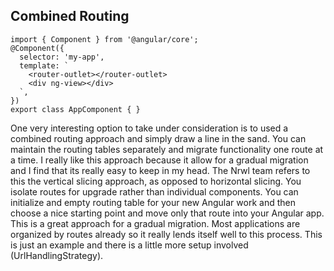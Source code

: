 ## Combined Routing

```
import { Component } from '@angular/core';
@Component({
  selector: 'my-app',
  template: `
    <router-outlet></router-outlet>
    <div ng-view></div>
  `,
})
export class AppComponent { }
```

<aside class="notes">
One very interesting option to take under consideration is to used a combined routing approach and simply draw a line in the sand. You can maintain the routing tables separately and migrate functionality one route at a time. I really like this approach because it allow for a gradual migration and I find that its really easy to keep in my head. The Nrwl team refers to this the vertical slicing approach, as opposed to horizontal slicing. You isolate routes for upgrade rather than individual components. You can initialize and empty routing table for your new Angular work and then choose a nice starting point and move only that route into your Angular app. This is a great approach for a gradual migration. Most applications are organized by routes already so it really lends itself well to this process. This is just an example and there is a little more setup involved (UrlHandlingStrategy).
</aside>